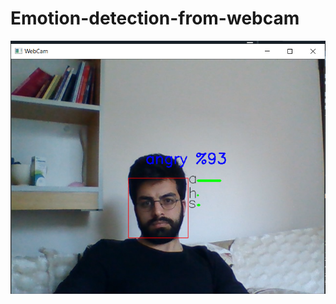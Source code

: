 # Emotion-detection-from-webcam

![outcome](https://github.com/ugurbykyldz/Emotion-detection-from-webcam/blob/master/duygu.png?raw=true) 
